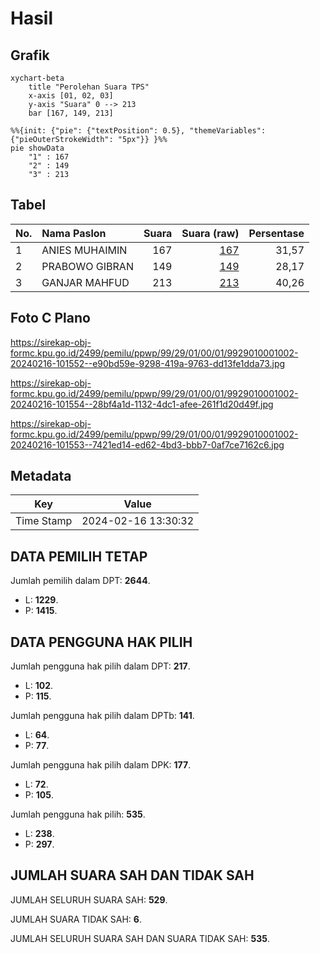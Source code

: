 # Hasil

## Grafik

```mermaid
xychart-beta
    title "Perolehan Suara TPS"
    x-axis [01, 02, 03]
    y-axis "Suara" 0 --> 213
    bar [167, 149, 213]
```

```mermaid
%%{init: {"pie": {"textPosition": 0.5}, "themeVariables": {"pieOuterStrokeWidth": "5px"}} }%%
pie showData
    "1" : 167
    "2" : 149
    "3" : 213
```

## Tabel

| No. | Nama Paslon    | Suara | Suara (raw) | Persentase |
|:--- |:-------------- | -----:| -----------:| ----------:|
| 1   | ANIES MUHAIMIN | 167   | [167][p-1]  | 31,57      |
| 2   | PRABOWO GIBRAN | 149   | [149][p-2]  | 28,17      |
| 3   | GANJAR MAHFUD  | 213   | [213][p-3]  | 40,26      |


[p-1]: https://github.com/gigit-pemilu/pemilu-2024-99-luar-negeri/blob/main/pilpres/hitung-suara/sub/99-luar-negeri/sub/29-chicago-amerika-serikat/sub/01-chicago-amerika-serikat/sub/0001-chicago-amerika-serikat/sub/002-tps-001/sub/paslon-1.txt
[p-2]: https://github.com/gigit-pemilu/pemilu-2024-99-luar-negeri/blob/main/pilpres/hitung-suara/sub/99-luar-negeri/sub/29-chicago-amerika-serikat/sub/01-chicago-amerika-serikat/sub/0001-chicago-amerika-serikat/sub/002-tps-001/sub/paslon-2.txt
[p-3]: https://github.com/gigit-pemilu/pemilu-2024-99-luar-negeri/blob/main/pilpres/hitung-suara/sub/99-luar-negeri/sub/29-chicago-amerika-serikat/sub/01-chicago-amerika-serikat/sub/0001-chicago-amerika-serikat/sub/002-tps-001/sub/paslon-3.txt

## Foto C Plano

https://sirekap-obj-formc.kpu.go.id/2499/pemilu/ppwp/99/29/01/00/01/9929010001002-20240216-101552--e90bd59e-9298-419a-9763-dd13fe1dda73.jpg

https://sirekap-obj-formc.kpu.go.id/2499/pemilu/ppwp/99/29/01/00/01/9929010001002-20240216-101554--28bf4a1d-1132-4dc1-afee-261f1d20d49f.jpg

https://sirekap-obj-formc.kpu.go.id/2499/pemilu/ppwp/99/29/01/00/01/9929010001002-20240216-101553--7421ed14-ed62-4bd3-bbb7-0af7ce7162c6.jpg


## Metadata

| Key        | Value               |
| ---------- | ------------------- |
| Time Stamp | 2024-02-16 13:30:32 |


## DATA PEMILIH TETAP

Jumlah pemilih dalam DPT: **2644**.
 * L: **1229**.
 * P: **1415**.

## DATA PENGGUNA HAK PILIH

Jumlah pengguna hak pilih dalam DPT: **217**.
 * L: **102**.
 * P: **115**.

Jumlah pengguna hak pilih dalam DPTb: **141**.
 * L: **64**.
 * P: **77**.

Jumlah pengguna hak pilih dalam DPK: **177**.
 * L: **72**.
 * P: **105**.

Jumlah pengguna hak pilih: **535**.
 * L: **238**.
 * P: **297**.

## JUMLAH SUARA SAH DAN TIDAK SAH

JUMLAH SELURUH SUARA SAH: **529**.

JUMLAH SUARA TIDAK SAH: **6**.

JUMLAH SELURUH SUARA SAH DAN SUARA TIDAK SAH: **535**.


